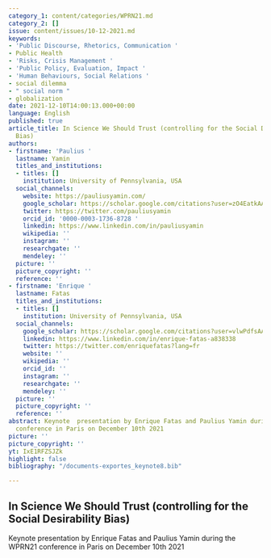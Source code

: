 ```yaml
---
category_1: content/categories/WPRN21.md
category_2: []
issue: content/issues/10-12-2021.md
keywords:
- 'Public Discourse, Rhetorics, Communication '
- Public Health
- 'Risks, Crisis Management '
- 'Public Policy, Evaluation, Impact '
- 'Human Behaviours, Social Relations '
- social dilemma
- " social norm "
- globalization
date: 2021-12-10T14:00:13.000+00:00
language: English
published: true
article_title: In Science We Should Trust (controlling for the Social Desirability
  Bias)
authors:
- firstname: 'Paulius '
  lastname: Yamin
  titles_and_institutions:
  - titles: []
    institution: University of Pennsylvania, USA
  social_channels:
    website: https://pauliusyamin.com/
    google_scholar: https://scholar.google.com/citations?user=zO4EatkAAAAJ&hl=en
    twitter: https://twitter.com/pauliusyamin
    orcid_id: '0000-0003-1736-8728 '
    linkedin: https://www.linkedin.com/in/pauliusyamin
    wikipedia: ''
    instagram: ''
    researchgate: ''
    mendeley: ''
  picture: ''
  picture_copyright: ''
  reference: ''
- firstname: 'Enrique '
  lastname: Fatas
  titles_and_institutions:
  - titles: []
    institution: University of Pennsylvania, USA
  social_channels:
    google_scholar: https://scholar.google.com/citations?user=vlwPdfsAAAAJ&hl=en
    linkedin: https://www.linkedin.com/in/enrique-fatas-a838338
    twitter: https://twitter.com/enriquefatas?lang=fr
    website: ''
    wikipedia: ''
    orcid_id: ''
    instagram: ''
    researchgate: ''
    mendeley: ''
  picture: ''
  picture_copyright: ''
  reference: ''
abstract: Keynote  presentation by Enrique Fatas and Paulius Yamin during the WPRN21
  conference in Paris on December 10th 2021
picture: ''
picture_copyright: ''
yt: IxE1RFZSJZk
highlight: false
bibliography: "/documents-exportes_keynote8.bib"

---
```

## In Science We Should Trust (controlling for the Social Desirability Bias)

Keynote  presentation by Enrique Fatas and Paulius Yamin during the WPRN21 conference in Paris on December 10th 2021

<Youtube yt="IxE1RFZSJZk" caption ="Keynote 8 : In Science We Should Trust (controlling for the Social Desirability Bias) by Enrique Fatas"></Youtube>